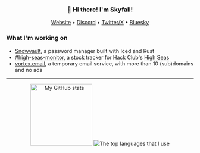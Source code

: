 <h3 align="center">👋 Hi there! I'm Skyfall!</h3>
<p align="center">
  <a href="https://skyfall.dev">Website</a> •
  <a href="https://discord.com/users/571393955367878656">Discord</a> •
  <a href="https://twitter.com/skyfall_ggs">Twitter/X</a> •
  <a href="https://bsky.app/profile/skyfall.dev">Bluesky</a>
</p>

### What I'm working on
- [Snowvault](https://github.com/SkyfallWasTaken/snowvault), a password manager built with Iced and Rust
- [#high-seas-monitor](https://github.com/SkyfallWasTaken/high-seas-monitor), a stock tracker for Hack Club's [High Seas](https://highseas.hackclub.com)
- [vortex.email](https://github.com/SkyfallWasTaken/vortex.email), a temporary email service, with more than 10 (sub)domains and no ads

---

<div align="center">
  <img src="https://github-readme-stats.vercel.app/api?username=SkyfallWasTaken&show_icons=true&theme=radical&layout=compact" height="166px" alt="My GitHub stats"/>
  <img src="https://github-readme-stats.vercel.app/api/top-langs/?username=skyfallwastaken&theme=radical&layout=compact&hide=vue,css,html,ejs" alt="The top languages that I use"/>
</div>
